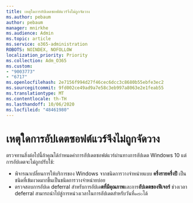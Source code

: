 ```yaml
---
title: เหตุใดการอัปเดตซอฟต์แวร์จึงไม่ถูกจัดวาง
ms.author: pebaum
author: pebaum
manager: mnirkhe
ms.audience: Admin
ms.topic: article
ms.service: o365-administration
ROBOTS: NOINDEX, NOFOLLOW
localization_priority: Priority
ms.collection: Adm_O365
ms.custom:
- "9003773"
- "6717"
ms.openlocfilehash: 2e7156f994d27f46cec6dcc3c8680b55ebfe3ec2
ms.sourcegitcommit: 9fd002ce49ad9a7e58c3eb997a8063e2e1feab55
ms.translationtype: MT
ms.contentlocale: th-TH
ms.lasthandoff: 10/06/2020
ms.locfileid: "48461980"
---
```

# <a name="why-software-updates-are-not-being-deployed"></a>เหตุใดการอัปเดตซอฟต์แวร์จึงไม่ถูกจัดวาง

ตรวจทานสิ่งต่อไปนี้ถ้าคุณได้กำหนดค่าการอัปเดตซอฟต์แวร์ผ่านทางการอัปเดต Windows 10 แต่การอัปเดตจะไม่ถูกปรับใช้:  

- พิจารณาเปลี่ยนการให้บริการของ Windows จากชนิดการวางจำหน่ายแบบ  **ครึ่งรายครึ่งปี**  เป็นชนิดที่เข้มงวดมากขึ้นเป็นชนิดการวางจำหน่ายบ่อย  
- ตรวจสอบการอัปเด deferral สำหรับการอัปเด**ตที่มีคุณภาพ**และการ**อัปเดตของฟีเจอร์** ช่วงเวลา deferral สามารถนำไปสู่การหน่วงเวลาในการอัปเดตสำหรับวันที่๑๘๐ได้
